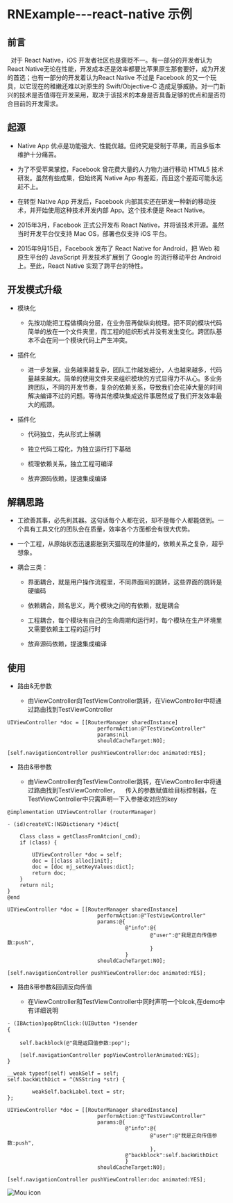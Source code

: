 # RNExample---react-native 示例

## 前言

    对于 React Native，iOS 开发者社区也是褒贬不一。有一部分的开发者认为React Native无论在性能，开发成本还是效率都要比苹果原生那套要好，成为开发的首选；也有一部分的开发着认为React Native 不过是 Facebook 的又一个玩具，以它现在的稚嫩还难以对原生的 Swift/Objective-C 造成足够威胁。对一门新兴的技术是否值得在开发采用，取决于该技术的本身是否具备足够的优点和是否符合目前的开发需求。


## 起源

* Native App 优点是功能强大、性能优越。但终究是受制于苹果，而且多版本维护十分痛苦。

* 为了不受苹果掌控，Facebook 曾花费大量的人力物力进行移动 HTML5 技术研发。虽然有些成果，但始终离 Native App 有差距，而且这个差距可能永远赶不上。

* 在转型 Native App 开发后，Facebook 内部其实还在研发一种新的移动技术，并开始使用这种技术开发内部 App。这个技术便是 React Native。

* 2015年3月，Facebook 正式公开发布 React Native，并将该技术开源。虽然当时开发平台仅支持 Mac OS，部署也仅支持 iOS 平台。

* 2015年9月15日，Facebook 发布了 React Native for Android，把 Web 和原生平台的 JavaScript 开发技术扩展到了 Google 的流行移动平台 Android 上。至此，React Native 实现了跨平台的特性。

## 开发模式升级

* 模块化

    * 先按功能把工程做横向分层，在业务层再做纵向梳理。把不同的模块代码简单的放在一个文件夹里，而工程的组织形式并没有发生变化。跨团队基本不会在同一个模块代码上产生冲突。
    
* 插件化

    * 进一步发展，业务越来越复杂，团队工作越发细分，人也越来越多，代码量越来越大。简单的使用文件夹来组织模块的方式显得力不从心。多业务跨团队，不同的开发节奏，复杂的依赖关系，导致我们会花掉大量的时间解决编译不过的问题。等待其他模块集成这件事居然成了我们开发效率最大的瓶颈。

* 插件化

    * 代码独立，先从形式上解耦
    
    * 独立代码工程化，为独立运行打下基础
    
    * 梳理依赖关系，独立工程可编译
    
    * 放弃源码依赖，提速集成编译

## 解耦思路

* 工欲善其事，必先利其器。这句话每个人都在说，却不是每个人都能做到。一个具有工具文化的团队会在质量，效率各个方面都会有很大优势。
  
* 一个工程，从原始状态迅速膨胀到天猫现在的体量的，依赖关系之复杂，超乎想象。

* 耦合三类：

    * 界面耦合，就是用户操作流程里，不同界面间的跳转，这些界面的跳转是硬编码
    
    * 依赖耦合，顾名思义，两个模块之间的有依赖，就是耦合
    
    * 工程耦合，每个模块有自己的生命周期和运行时，每个模块在生产环境里又需要依赖主工程的运行时
    
    * 放弃源码依赖，提速集成编译
    
## 使用    

* 路由&无参数

    * 由ViewController向TestViewController跳转，在ViewController中将通过路由找到TestViewController
    
```objc       
UIViewController *doc = [[RouterManager sharedInstance]
                             performAction:@"TestViewController"
                             params:nil
                             shouldCacheTarget:NO];

[self.navigationController pushViewController:doc animated:YES];
```

* 路由&带参数

    * 由ViewController向TestViewController跳转，在ViewController中将通过路由找到TestViewController，
    传入的参数赋值给目标控制器，在TestViewController中只需声明一下入参接收对应的key
```objc       
@implementation UIViewController (routerManager)

- (id)createVC:(NSDictionary *)dict{
    
    Class class = getClassFromAtcion(_cmd);
    if (class) {
        
        UIViewController *doc = self;
        doc = [[class alloc]init];
        doc = [doc mj_setKeyValues:dict];
        return doc;
    }
    return nil;
}
@end
```

```objc       
UIViewController *doc = [[RouterManager sharedInstance]
                             performAction:@"TestViewController"
                             params:@{
                                      @"info":@{
                                              @"user":@"我是正向传值参数:push",
                                              }
                                      }
                             shouldCacheTarget:NO];

[self.navigationController pushViewController:doc animated:YES];
```    

* 路由&带参数&回调反向传值

    * 在ViewController和TestViewController中同时声明一个blcok,在demo中有详细说明
```objc       
- (IBAction)popBtnClick:(UIButton *)sender
{
    
    self.backblock(@"我是返回值参数:pop");
    
    [self.navigationController popViewControllerAnimated:YES];
}
```

```objc       
__weak typeof(self) weakSelf = self;
self.backWithDict = ^(NSString *str) {
        
        weakSelf.backLabel.text = str;
};
    
UIViewController *doc = [[RouterManager sharedInstance]
                             performAction:@"TestViewController"
                             params:@{
                                      @"info":@{
                                              @"user":@"我是正向传值参数:push",
                                              },
                                      @"backblock":self.backWithDict
                                      }
                             shouldCacheTarget:NO];

[self.navigationController pushViewController:doc animated:YES];
```    


![Mou icon](https://github.com/MrLujh/Fastlane--Packaging/blob/master/111.gif)

